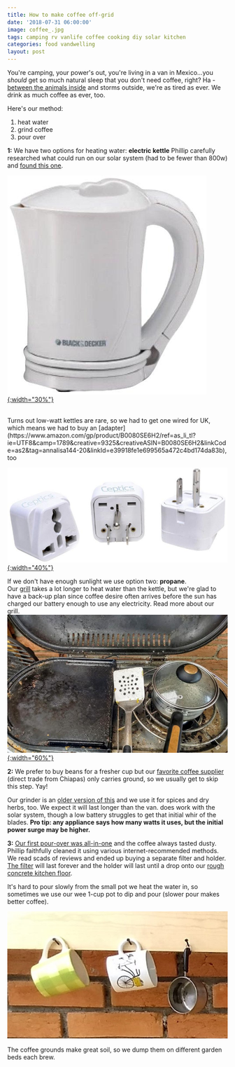 ```yaml
---
title: How to make coffee off-grid
date: '2018-07-31 06:00:00'
image: coffee_.jpg
tags: camping rv vanlife coffee cooking diy solar kitchen
categories: food vandwelling
layout: post
---
```


You're camping, your power's out, you're living in a van in Mexico...you *should* get so much natural sleep that you don't need coffee, right? Ha - [between the animals inside](https://reverdecer.annalisagross.com/2018/07/14/i-sleep-with-six/) and storms outside, we're as tired as ever. We drink as much coffee as ever, too.

Here's our method:

1. heat water
2. grind coffee
3. pour over

**1:** We have two options for heating water: 
**electric kettle** Phillip carefully researched what could run on our solar system (had to be fewer than 800w) and [found this one](https://www.amazon.com/gp/product/B009USKLQQ/ref=as_li_tl?ie=UTF8&tag=annalisa144-20&camp=1789&creative=9325&linkCode=as2&creativeASIN=B009USKLQQ&linkId=7d1278ed0ebcf2b383089b825d8dfebb).

[![](/images/kettle_.jpg){:width="30%"}](/images/kettle.jpg)

<br>
Turns out low-watt kettles are rare, so we had to get one wired for UK, which means we had to buy an [adapter](https://www.amazon.com/gp/product/B0080SE6H2/ref=as_li_tl?ie=UTF8&camp=1789&creative=9325&creativeASIN=B0080SE6H2&linkCode=as2&tag=annalisa144-20&linkId=e39918fe1e699565a472c4bd174da83b), too

[![](/images/adapter_.jpg){:width="40%"}](/images/adapter.jpg)

If we don't have enough sunlight we use option two: **propane**. <br>
Our [grill](https://www.amazon.com/gp/product/B0078IMV1S/ref=as_li_tl?ie=UTF8&tag=annalisa144-20&camp=1789&creative=9325&linkCode=as2&creativeASIN=B0078IMV1S&linkId=3042e052551918ab9a623b8075f6dbb7) takes a lot longer to heat water than the kettle, but we're glad to have a back-up plan since coffee desire often arrives before the sun has charged our battery enough to use any electricity. Read more about our grill.
[![](/images/grill_.jpg){:width="60%"}](/images/grill.jpg)


**2:** We prefer to buy beans for a fresher cup but our [favorite coffee supplier](https://facebook.com/pg/CaFe-de-Gaby-1673228209668570) (direct trade from Chiapas) only carries ground, so we usually get to skip this step. Yay!

Our grinder is an [older version of this](https://www.amazon.com/gp/product/B00005OTXM/ref=as_li_tl?ie=UTF8&tag=annalisa144-20&camp=1789&creative=9325&linkCode=as2&creativeASIN=B00005OTXM&linkId=f459143b0d11642e6bfac679f20e0e0a)  and we use it for spices and dry herbs, too. We expect it will last longer than the van. does work with the solar system, though a low battery struggles to get that initial whir of the blades. **Pro tip: any appliance says how many watts it uses, but the initial power surge may be higher.**

**3:** [Our first pour-over was all-in-one](https://www.amazon.com/gp/product/B01DH1LB10/ref=as_li_tl?ie=UTF8&camp=1789&creative=9325&creativeASIN=B01DH1LB10&linkCode=as2&tag=annalisa144-20&linkId=c332c222fab9252ad458798a6f1459e1) and the coffee always tasted dusty. Phillip faithfully cleaned it using various internet-recommended methods. We read scads of reviews and ended up buying a separate filter and holder. [The filter](https://www.amazon.com/gp/product/B01MY7OBSS/ref=as_li_tl?ie=UTF8&tag=annalisa144-20&camp=1789&creative=9325&linkCode=as2&creativeASIN=B01MY7OBSS&linkId=61c604ccddfba66810935b66c61dd8dd) will last forever and the holder will last until a drop onto our [rough concrete kitchen floor](https://reverdecer.annalisagross.com/2018/06/30/rustico/).

It's hard to pour slowly from the small pot we heat the water in, so sometimes we use our wee 1-cup pot to dip and pour (slower pour makes better coffee). <br>

![](/images/mugs.jpg)

The coffee grounds make great soil, so we dump them on different garden beds each brew.
